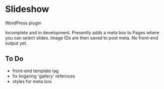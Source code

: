 Slideshow
=========

WordPress plugin

Incomplete and in development. Presently adds a meta box to Pages where you can select slides. Image IDs are then saved to post meta.
No front-end output yet.

To Do
-----
 - front-end template tag
 - fix lingering 'gallery' refernces
 - styles for meta box
